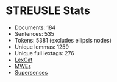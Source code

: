 STREUSLE Stats
==============

* Documents:                184
* Sentences:                535
* Tokens:                  5381 (excludes ellipsis nodes)
* Unique lemmas:           1259
* Unique full lextags:      276
* [LexCat](LEXCAT.txt)
* [MWEs](MWES.txt)
* [Supersenses](SUPERSENSES.txt)
